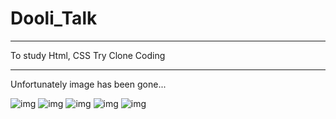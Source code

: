 # Dooli_Talk

---

To study Html, CSS
Try Clone Coding

---

Unfortunately image has been gone...

![img](./image/index.PNG)
![img](./image/frineds.PNG)
![img](./image/find.PNG)
![img](./image/chats.PNG)
![img](./image/more.PNG)
